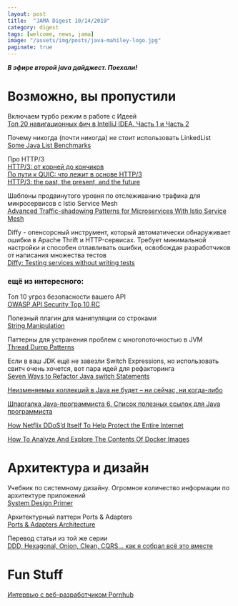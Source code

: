 ```yaml
---
layout: post
title:  "JAMA Digest 10/14/2019"
category: digest
tags: [welcome, news, jama]
image: "/assets/img/posts/java-mahiley-logo.jpg"
paginate: true
---
```

***В эфире второй java дайджест. Поехали!***

# Возможно, вы пропустили

Включаем турбо режим в работе с Идеей  
[Топ 20 навигационных фич в IntelliJ IDEA. Часть 1 и Часть 2](https://habr.com/ru/company/otus/blog/467903/)  

Почему никогда (почти никогда) не стоит использовать LinkedList  
[Some Java List Benchmarks](https://stuartmarks.wordpress.com/2015/12/18/some-java-list-benchmarks/)  

Про HTTP/3  
[HTTP/3: от корней до кончиков](https://habr.com/ru/post/438810/)  
[По пути к QUIC: что лежит в основе HTTP/3](https://habr.com/ru/company/Voximplant/blog/430436/)  
[HTTP/3: the past, the present, and the future](https://habr.com/ru/post/438810/)  

Шаблоны продвинутого уровня по отслеживанию трафика для микросервисов c Istio Service Mesh  
[Advanced Traffic-shadowing Patterns for Microservices With Istio Service Mesh](https://blog.christianposta.com/microservices/advanced-traffic-shadowing-patterns-for-microservices-with-istio-service-mesh/)

Diffy - опенсорсный инструмент, который автоматически обнаруживает ошибки в Apache Thrift и HTTP-сервисах. Требует минимальной настройки и способен отлавливать ошибки, освобождая разработчиков от написания множества тестов  
[Diffy: Testing services without writing tests](https://blog.twitter.com/engineering/en_us/a/2015/diffy-testing-services-without-writing-tests.html)

### ещё из интересного:  

Топ 10 угроз безопасности вашего API  
[OWASP API Security Top 10 RC](https://habr.com/ru/post/470395/)

Полезный плагин для манипуляции со строками  
[String Manipulation](https://plugins.jetbrains.com/plugin/2162-string-manipulation)

Паттерны для устранения проблем с многопоточностью в JVM  
[Thread Dump Patterns](https://blog.tier1app.com/category/performance-engineering/thread-dump-patterns/)

Если в ваш JDK ещё не завезли Switch Expressions, но использовать свитч очень хочется, вот пара идей для рефакторинга  
[Seven Ways to Refactor Java switch Statements](https://www.developer.com/java/data/seven-ways-to-refactor-java-switch-statements.html)

[Неизменяемых коллекций в Java не будет – ни сейчас, ни когда-либо](https://habr.com/ru/company/piter/blog/470149/?_ga=2.216061206.1851526337.1570266677-1366143467.1559319562)

[Шпаргалка Java-программиста 6. Список полезных ссылок для Java программиста](https://habr.com/ru/company/luxoft/blog/280784/)

[How Netflix DDoS’d Itself To Help Protect the Entire Internet](https://www.wired.com/story/netflix-ddos-attack/)

[How To Analyze And Explore The Contents Of Docker Images](https://www.ostechnix.com/how-to-analyze-and-explore-the-contents-of-docker-images/)

# Архитектура и дизайн

Учебник по системному дизайну. Огромное количество информации по архитектуре приложений  
[System Design Primer](https://github.com/donnemartin/system-design-primer)  

Архитектурный паттерн Ports & Adapters  
[Ports & Adapters Architecture](https://herbertograca.com/2017/09/14/ports-adapters-architecture/) 

Перевод статьи из той же серии  
[DDD, Hexagonal, Onion, Clean, CQRS… как я собрал всё это вместе](https://habr.com/ru/post/427739/)  

# Fun Stuff

[Интервью с веб-разработчиком Pornhub](https://habr.com/ru/company/itsumma/blog/471034/)